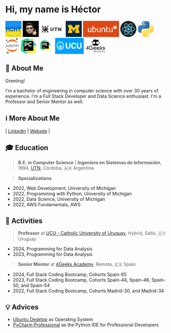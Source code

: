 # Hi, my name is Héctor

<img src="./img/logo-hcht-uk.jpg"
     width="50" height="50"
     alt="I stand with Ukraine">
<img src="./img/gravatar-hector.png"
     height="50"
     alt="Avatar de Héctor">
<img src="./img/logo-utn.png"
     height="50"
     alt="Universidad Tecnológica Nacional">
<img src="./img/university-of-michigan.jpeg"
     height="50"
     alt="University of Michigan">
<img src="./img/logo-ubuntu.png"
     height="50"
     alt="Logo Ubuntu">
<img src="./img/logo-reactjs.png"
     height="50"
     alt="Logo React">
<img src="./img/logo-python.png"
     height="50"
     alt="Logo Python">
<img src="./img/logo-jupyter.svg"
     height="50"
     alt="Logo Jupyter">
<img src="./img/logo-pycharm.jpeg"
     height="50"
     alt="Logo PyCharm">
<img src="./img/logo-pycharm-edu.jpeg"
     height="50"
     alt="Logo PyCharm">
<img src="./img/logo-ucu.png"
     height="50"
     alt="Logo Catholic University of Uruguay">
<img src="./img/logo-4geeks.png"
     height="50"
     alt="Logo 4Geeks Academy">

## 🚀 About Me

Greeting!

I'm a bachelor of engineering in computer science with over 30 years of experience. I'm a Full Stack Developer and Data Science enthusiast. I'm a Professor and Senior Mentor as well.

## ℹ️ More About Me

| [LinkedIn](https://www.linkedin.com/in/hector-chocobar/) | [Website](https://chocobar.net) |

## 🎓 Education

> **B.E. in Computer Science** | **Ingeniero en Sistemas de Información**, 1994, [UTN](https://www.frc.utn.edu.ar/), Córdoba, 🇦🇷 Argentina

> **Specializations**
> 
- 2022, Web Development, University of Michigan
- 2022, Programming with Python, University of Michigan
- 2022, Data Science, University of Michigan
- 2022, AWS Fundamentals, AWS

## 💼 Activities

> **Professor** at [UCU - Catholic University of Uruguay](https://ucu.edu.uy), Hybrid, Salto, 🇺🇾 Uruguay

- 2024, Programming for Data Analysis
- 2023, Programming for Data Analysis

> **Senior Mentor** at [4Geeks Academy](https://4geeksacademy.com/), Remote, 🇪🇸 Spain

- 2024, Full Stack Coding Bootcamp, Cohorts Spain-65
- 2023, Full Stack Coding Bootcamp, Cohorts Spain-44, Spain-46, Spain-50, and Spain-54
- 2022, Full Stack Coding Bootcamp, Cohorts Madrid-30, and Madrid-34

## 💡 Advices

- [Ubuntu Desktop](https://ubuntu.com/download/desktop) as Operating System
- [PyCharm Professional](https://www.jetbrains.com/pycharm/download/) as the Python IDE for Professional Developers
